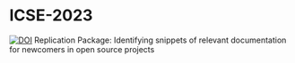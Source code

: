 # ICSE-2023
[![DOI](https://zenodo.org/badge/202890143.svg)](https://zenodo.org/badge/latestdoi/202890143)
Replication Package:  Identifying snippets of relevant documentation for newcomers in open source projects
